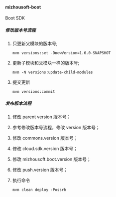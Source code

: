 #### mizhousoft-boot
Boot SDK

#####  修改版本号流程

1.  只更新父模块的版本号;
	```shell
	mvn versions:set -DnewVersion=1.6.0-SNAPSHOT
	```
2.  更新子模块和父模块一样的版本号;
	```shell
	mvn -N versions:update-child-modules
	```
3.  提交更新
	```shell
	mvn versions:commit
	```

#####  发布版本流程

1. 修改 parent version 版本号；

2. 参考修改版本号流程，修改 version 版本号；

3. 修改 commons.version 版本号； 

4. 修改 cloud.sdk.version 版本号； 

5. 修改 mizhousoft.boot.version 版本号； 

6. 修改 push.version 版本号； 

7. 执行命令
	```shell
	mvn clean deploy -Possrh
	```
